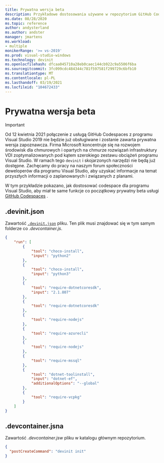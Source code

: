 ```yaml
---
title: Prywatna wersja beta
description: Przykładowe dostosowania używane w repozytorium GitHub Codespaces programu Visual Studio w wersji zapoznawczej.
ms.date: 08/28/2020
ms.topic: reference
author: andysterland
ms.author: andster
manager: jmartens
ms.workload:
- multiple
monikerRange: '>= vs-2019'
ms.prod: visual-studio-windows
ms.technology: devinit
ms.openlocfilehash: dfcaa045710a28eb0caec144cb922c9a5506f6ba
ms.sourcegitcommit: 3fc099cdc484344c781f597581f299729c6bfb10
ms.translationtype: MT
ms.contentlocale: pl-PL
ms.lasthandoff: 03/19/2021
ms.locfileid: "104672433"
---
```

# <a name="private-beta"></a>Prywatna wersja beta

> [!IMPORTANT]
> Od 12 kwietnia 2021 połączenie z usługą GitHub Codespaces z programu Visual Studio 2019 nie będzie już obsługiwane i zostanie zawarta prywatna wersja zapoznawcza. Firma Microsoft koncentruje się na rozwojem środowisk dla chmurowych i opartych na chmurze rozwiązań infrastruktury VDI zoptymalizowanych pod kątem szerokiego zestawu obciążeń programu Visual Studio. W ramach tego `devinit` i skojarzonych narzędzi nie będą już dostępne. Zachęcamy do pracy na naszym forum społeczności deweloperów dla programu Visual Studio, aby uzyskać informacje na temat przyszłych informacji o zaplanowanych i związanych z planami.

W tym przykładzie pokazano, jak dostosować codespace dla programu Visual Studio, aby miał te same funkcje co początkowy prywatny beta usługi [GitHub Codespaces](https://github.com/features/codespaces) .

## <a name="devinitjson"></a>.devinit.json

Zawartość [`.devinit.json`](devinit-json.md) pliku. Ten plik musi znajdować się w tym samym folderze co _.devcontainer.js_.

```json
{
    "run": [
        {
            "tool": "choco-install",
            "input": "python2"
        },
        {
            "tool": "choco-install",
            "input": "python3"
        },
        {
            "tool": "require-dotnetcoresdk",
            "input": "2.1.807"
        },
        {
            "tool": "require-dotnetcoresdk"
        },
        {
            "tool": "require-nodejs"
        },
        {
            "tool": "require-azurecli"
        },
        {
            "tool": "require-nodejs"
        },
        {
            "tool": "require-mssql"
        },
        {
            "tool": "dotnet-toolinstall",
            "input": "dotnet-ef",
            "additionalOptions": "--global"
        },
        {
            "tool": "require-vcpkg"
        }
    ]
}
```

## <a name="devcontainerjson"></a>.devcontainer.jsna

Zawartość _.devcontainer.jsw_ pliku w katalogu głównym repozytorium.

```json
{
  "postCreateCommand": "devinit init"
}
```
